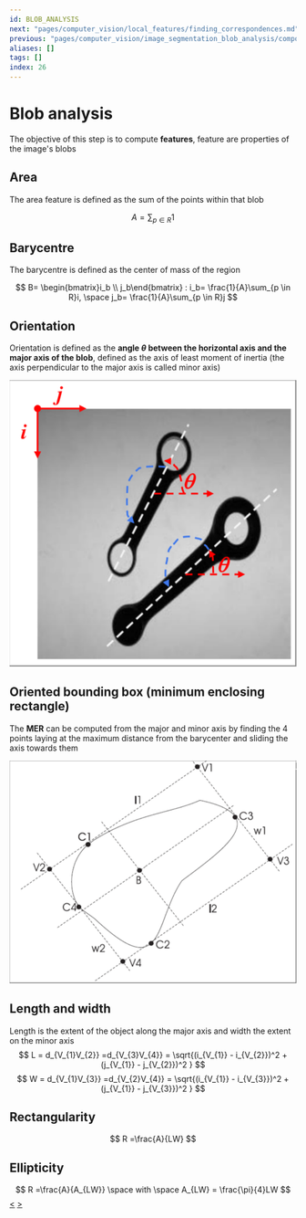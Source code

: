 ```yaml
---
id: BLOB_ANALYSIS
next: "pages/computer_vision/local_features/finding_correspondences.md"
previous: "pages/computer_vision/image_segmentation_blob_analysis/components_labeling.md"
aliases: []
tags: []
index: 26
---
```


# Blob analysis

The objective of this step is to compute **features**, feature are properties of the image's blobs

## Area

The area feature is defined as the sum of the points within that blob

$$
A = \sum_{p\in R}1
$$

## Barycentre

The barycentre is defined as the center of mass of the region

$$
B= \begin{bmatrix}i_b \\ j_b\end{bmatrix} : i_b= \frac{1}{A}\sum_{p \in R}i, \space j_b= \frac{1}{A}\sum_{p \in R}j
$$
## Orientation

Orientation is defined as the **angle $\theta$ between the horizontal axis and the major axis of the blob**, defined as the axis of least moment of inertia (the axis perpendicular to the major axis is called minor axis)

![](assets/computer_vision/Pasted_image_20240303183222.png)

## Oriented bounding box (minimum enclosing rectangle)

The **MER** can be computed from the major and minor axis by finding the 4 points laying at the maximum distance from the barycenter and sliding the axis towards them

![](assets/computer_vision/Pasted_image_20240303183704.png)
## Length and width


Length is the extent of the object along the major axis and width the extent on the minor axis
$$
L = d_{V_{1}V_{2}} =d_{V_{3}V_{4}}  = \sqrt{(i_{V_{1}} - i_{V_{2}})^2 +(j_{V_{1}} - j_{V_{2}})^2 }
$$
$$
W = d_{V_{1}V_{3}} =d_{V_{2}V_{4}}  = \sqrt{(i_{V_{1}} - i_{V_{3}})^2 +(j_{V_{1}} - j_{V_{3}})^2 }
$$
## Rectangularity

$$
R =\frac{A}{LW}
$$

## Ellipticity

$$
R =\frac{A}{A_{LW}} \space with \space A_{LW} = \frac{\pi}{4}LW
$$
[<](pages/computer_vision/image_segmentation_blob_analysis/components_labeling.md) [>](pages/computer_vision/local_features/finding_correspondences.md)
